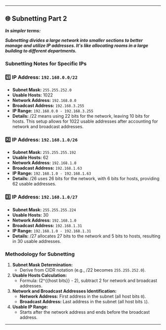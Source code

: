---

## 🌐 Subnetting Part 2

***In simpler terms:***

***Subnetting divides a large network into smaller sections to better manage and utilize IP addresses. It's like allocating rooms in a large building to different departments.***

### **Subnetting Notes for Specific IPs**

### **1️⃣ IP Address: `192.168.0.0/22`**

- **Subnet Mask:** `255.255.252.0`
- **Usable Hosts:** 1022
- **Network Address:** `192.168.0.0`
- **Broadcast Address:** `192.168.3.255`
- **IP Range:** `192.168.0.0 - 192.168.3.255`
- **Details:** /22 means using 22 bits for the network, leaving 10 bits for hosts. This setup allows for 1022 usable addresses after accounting for network and broadcast addresses.

### **2️⃣ IP Address: `192.168.1.0/26`**

- **Subnet Mask:** `255.255.255.192`
- **Usable Hosts:** 62
- **Network Address:** `192.168.1.0`
- **Broadcast Address:** `192.168.1.63`
- **IP Range:** `192.168.1.0 - 192.168.1.63`
- **Details:** /26 uses 26 bits for the network, with 6 bits for hosts, providing 62 usable addresses.

### **3️⃣ IP Address: `192.168.1.0/27`**

- **Subnet Mask:** `255.255.255.224`
- **Usable Hosts:** 30
- **Network Address:** `192.168.1.0`
- **Broadcast Address:** `192.168.1.31`
- **IP Range:** `192.168.1.0 - 192.168.1.31`
- **Details:** /27 allocates 27 bits to the network and 5 bits to hosts, resulting in 30 usable addresses.

### **Methodology for Subnetting**

1. **Subnet Mask Determination:**
    - Derive from CIDR notation (e.g., /22 becomes `255.255.252.0`).
2. **Usable Hosts Calculation:**
    - Formula: \(2^{{host bits}} - 2\), subtract 2 for network and broadcast addresses.
3. **Network and Broadcast Addresses Identification:**
    - **Network Address:** First address in the subnet (all host bits `0`).
    - **Broadcast Address:** Last address in the subnet (all host bits `1`).
4. **Usable IP Range:**
    - Starts after the network address and ends before the broadcast address.

---